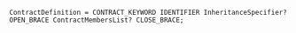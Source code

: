 <!-- This file is generated automatically by infrastructure scripts. Please don't edit by hand. -->

```{ .ebnf .slang-ebnf #ContractDefinition }
ContractDefinition = CONTRACT_KEYWORD IDENTIFIER InheritanceSpecifier? OPEN_BRACE ContractMembersList? CLOSE_BRACE;
```
